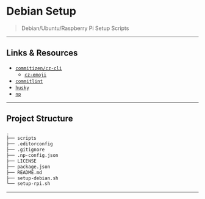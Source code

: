 # Debian Setup

> Debian/Ubuntu/Raspberry Pi Setup Scripts

---

## Links & Resources

* [`commitizen/cz-cli`](https://github.com/commitizen/cz-cli)
  * [`cz-emoji`](https://github.com/ngryman/cz-emoji)
* [`commitlint`](https://github.com/conventional-changelog/commitlint)
* [`husky`](https://github.com/typicode/husky)
* [`np`](https://github.com/sindresorhus/np)

---

## Project Structure

```md
.
├── scripts
├── .editorconfig
├── .gitignore
├── .np-config.json
├── LICENSE
├── package.json
├── README.md
├── setup-debian.sh
└── setup-rpi.sh
```

---
